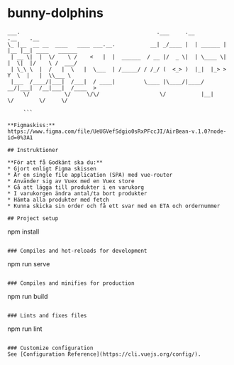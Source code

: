 # bunny-dolphins

```
___.                                           .___     .__         .__    .__               
\_ |__  __ __  ____   ____ ___.__.           __| _/____ |  | ______ |  |__ |__| ____   ______
 | __ \|  |  \/    \ /    <   |  |  ______  / __ |/  _ \|  | \____ \|  |  \|  |/    \ /  ___/
 | \_\ \  |  /   |  \   |  \___  | /_____/ / /_/ (  <_> )  |_|  |_> >   Y  \  |   |  \\___ \ 
 |___  /____/|___|  /___|  / ____|         \____ |\____/|____/   __/|___|  /__|___|  /____  >
     \/           \/     \/\/                   \/           |__|        \/        \/     \/ 

     ```

**Figmaskiss:** https://www.figma.com/file/UeUGVefSdgio0sRxPFccJI/AirBean-v.1.0?node-id=0%3A1

## Instruktioner

**För att få Godkänt ska du:**
* Gjort enligt Figma skissen
* Är en single file application (SPA) med vue-router
* Använder sig av Vuex med en Vuex store
* Gå att lägga till produkter i en varukorg
* I varukorgen ändra antal/ta bort produkter
* Hämta alla produkter med fetch
* Kunna skicka sin order och få ett svar med en ETA och ordernummer

## Project setup
```
npm install
```

### Compiles and hot-reloads for development
```
npm run serve
```

### Compiles and minifies for production
```
npm run build
```

### Lints and fixes files
```
npm run lint
```

### Customize configuration
See [Configuration Reference](https://cli.vuejs.org/config/).
